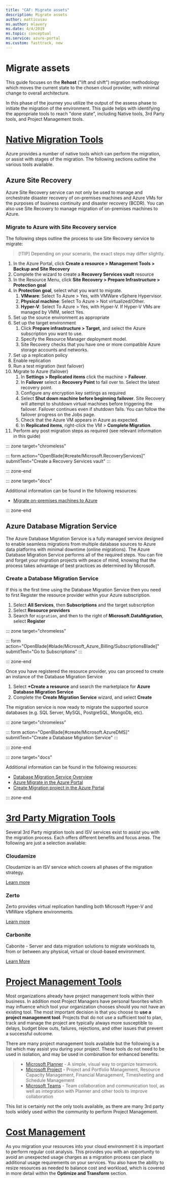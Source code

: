```yaml
---
title: "CAF: Migrate assets"
description: Migrate assets
author: matticusau
ms.author: mlavery
ms.date: 4/4/2019
ms.topic: conceptual
ms.service: azure-portal
ms.custom: fasttrack, new
---
```


# Migrate assets

This guide focuses on the **Rehost** ("lift and shift") migration methodology which moves the current state to the chosen cloud provider, with minimal change to overall architecture.

In this phase of the journey you utilize the output of the assess phase to initiate the migration of the environment. This guide helps with identifying the appropriate tools to reach "done state", including Native tools, 3rd Party tools, and Project Management tools.

# [Native Migration Tools](#tab/Tools)

Azure provides a number of native tools which can perform the migration, or assist with stages of the migration. The following sections outline the various tools available.

## Azure Site Recovery

Azure Site Recovery service can not only be used to manage and orchestrate disaster recovery of on-premises machines and Azure VMs for the purposes of business continuity and disaster recovery (BCDR). You can also use Site Recovery to manage migration of on-premises machines to Azure.

### Migrate to Azure with Site Recovery service

The following steps outline the process to use Site Recovery service to migrate:

>
> [!TIP]
> Depending on your scenario, the exact steps may differ slightly.
>

1. In the Azure Portal, click **Create a resource > Management Tools > Backup and Site Recovery**
1. Complete the wizard to create a **Recovery Services vault** resource
1. In the Resource Menu, click **Site Recovery > Prepare Infrastructure > Protection goal**
1. In **Protection goal**, select what you want to migrate.
    1. **VMware**: Select To Azure > Yes, with VMWare vSphere Hypervisor.
    1. **Physical machine**: Select To Azure > Not virtualized/Other.
    1. **Hyper-V**: Select To Azure > Yes, with Hyper-V. If Hyper-V VMs are managed by VMM, select Yes.
1. Set up the source environment as appropriate
1. Set up the target environment
    1. Click **Prepare infrastructure > Target**, and select the Azure subscription you want to use.
    1. Specify the Resource Manager deployment model.
    1. Site Recovery checks that you have one or more compatible Azure storage accounts and networks.
1. Set up a replication policy
1. Enable replication
1. Run a test migration (test failover)
1. Migrate to Azure (failover)
    1. In **Settings > Replicated items** click the machine > **Failover**.
    1. In **Failover** select a **Recovery Point** to fail over to. Select the latest recovery point.
    1. Configure any encryption key settings as required
    1. Select **Shut down machine before beginning failover**. Site Recovery will attempt to shutdown virtual machines before triggering the failover. Failover continues even if shutdown fails. You can follow the failover progress on the Jobs page.
    1. Check that the Azure VM appears in Azure as expected.
    1. In **Replicated items**, right-click the VM > **Complete Migration**.
1. Perform any post migration steps as required (see relevant information in this guide)

::: zone target="chromeless"

::: form action="OpenBlade[#create/Microsoft.RecoveryServices]" submitText="Create a Recovery Services vault" :::

::: zone-end

::: zone target="docs"

Additional information can be found in the following resources:

* [Migrate on-premises machines to Azure](https://docs.microsoft.com/en-gb/azure/site-recovery/migrate-tutorial-on-premises-azure)

::: zone-end

## Azure Database Migration Service

The Azure Database Migration Service is a fully managed service designed to enable seamless migrations from multiple database sources to Azure data platforms with minimal downtime (online migrations). The Azure Database Migration Service performs all of the required steps. You can fire and forget your migration projects with peace of mind, knowing that the process takes advantage of best practices as determined by Microsoft.

### Create a Database Migration Service

If this is the first time using the Database Migration Service then you need to first Register the resource provider within your Azure subscription.

1. Select **All Services**, then **Subscriptions** and the target subscription
1. Select **Resource providers**
1. Search for `migration`, and then to the right of **Microsoft.DataMigration**, select **Register**

::: zone target="chromeless"

::: form action="OpenBlade[#blade/Microsoft_Azure_Billing/SubscriptionsBlade]" submitText="Go to Subscriptions" :::

::: zone-end

Once you have registered the resource provider, you can proceed to create an instance of the Database Migration Service

1. Select **+Create a resource** and search the marketplace for **Azure Database Migration Service**
1. Complete the **Create Migration Service** wizard, and select **Create**

The migration service is now ready to migrate the supported source databases (e.g. SQL Server, MySQL, PostgreSQL, MongoDb, etc).

::: zone target="chromeless"

::: form action="OpenBlade[#create/Microsoft.AzureDMS]" submitText="Create a Database Migration Service" :::

::: zone-end

::: zone target="docs"

Additional information can be found in the following resources:

* [Database Migration Service Overview](https://docs.microsoft.com/en-gb/azure/dms/dms-overview)
* [Azure Migrate in the Azure Portal](https://portal.azure.com/#blade/Microsoft_Azure_ManagementGroups/HierarchyBlade)
* [Create Migration project in the Azure Portal](https://ms.portal.azure.com/#create/Microsoft.AzureMigrate)

::: zone-end

# [3rd Party Migration Tools](#tab/3rd-party-tools)

Several 3rd Party migration tools and ISV services exist to assist you with the migration process. Each offers different benefits and focus areas. The following are just a selection available:

### Cloudamize

Cloudamize is an ISV service which covers all phases of the migration strategy.

[Learn more](https://www.cloudamize.com/)

### Zerto

Zerto provides virtual replication handling both Microsoft Hyper-V and VMWare vSphere environments.

[Learn more](https://www.zerto.com/solutions/use-cases/data-center-migration-software/)

### Carbonite

Cabonite - Server and data migration solutions to migrate workloads to, from or between any physical, virtual or cloud-based environment.

[Learn More](https://www.carbonite.com/data-protection/data-migration-software)

# [Project Management Tools](#tab/project-management-tools)

Most organizations already have project management tools within their business. In addition most Project Managers have personal favorites which may influence which tool your organization chooses should you not have an existing tool. The most important decision is that you choose to **use a project management tool**. Projects that do not use a sufficient tool to plan, track and manage the project are typically always more susceptible to delays, budget blow outs, failures, rejections, and other issues that prevent a successful outcome.

There are many project management tools available but the following is a list which may assist you during your project. These tools do not need to be used in isolation, and may be used in combination for enhanced benefits:

> * [Microsoft Planner](https://tasks.office.com/) - A simple, visual way to organize teamwork.
> * [Microsoft Project](https://products.office.com/en-us/project/project-and-portfolio-management-software) - Project and Portfolio Management, Resource Capacity Management, Financial Management, Timesheeting and Schedule Management
> * [Microsoft Teams](https://products.office.com/en-us/microsoft-teams) - Team collaboration and communication tool, as well as integration with Planner and other tools to improve collaboration

This list is certainly not the only tools available, as there are many 3rd party tools widely used within the community to perform Project Management.

# [Cost Management](#tab/ManageCost)

As you migration your resources into your cloud environment it is important to perform regular cost analysis. This provides you with an opportunity to avoid an unexpected usage charges as a migration process can place additional usage requirements on your services. You also have the ability to resize resources as needed to balance cost and workload, which is covered in more detail within the **Optimize and Transform** section.
